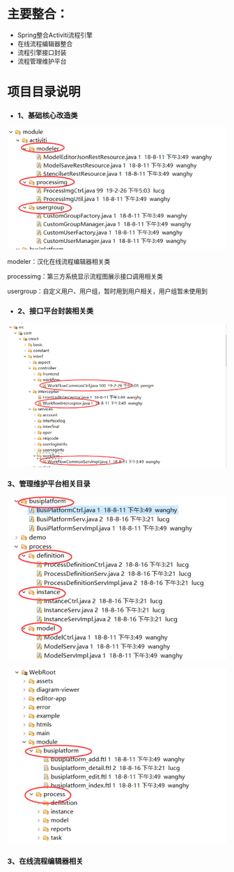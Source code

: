 # 主要整合：

* Spring整合Activiti流程引擎
* 在线流程编辑器整合
* 流程引擎接口封装
* 流程管理维护平台

# 项目目录说明

* ### 1、基础核心改造类

![](/assets/activiti_dir_05.png)

modeler：汉化在线流程编辑器相关类

processimg：第三方系统显示流程图展示接口调用相关类

usergroup：自定义用户、用户组，暂时用到用户相关，用户组暂未使用到

* ### 2、接口平台封装相关类

![](/assets/activiti_dir_01.png)

### 3、管理维护平台相关目录

![](/assets/activiti_dir_02.png)

![](/assets/activiti_dir_03.png)

### 3、在线流程编辑器相关





